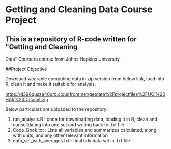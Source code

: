 # Getting and Cleaning Data Course Project
## This is a repository of R-code written for "Getting and Cleaning 
Data" Coursera course from Johns Hopkins University. 

##Project Objective

Download wearable computing data in zip version from below link, load 
into R, clean it and make it suitable for analysis.

https://d396qusza40orc.cloudfront.net/getdata%2Fprojectfiles%2FUCI%20HAR%20Dataset.zip

Below particulars are uploaded to the repository:
1. run_analysis.R : code for downloading data, loading it in R, clean 
and consolidating into one set and writing back to .txt file
2. Code_Book.txt : Lists all variables and summarizes calculated, along 
with units, and any other relevant information
3. data_set_with_averages.txt : final tidy data set in .txt file

